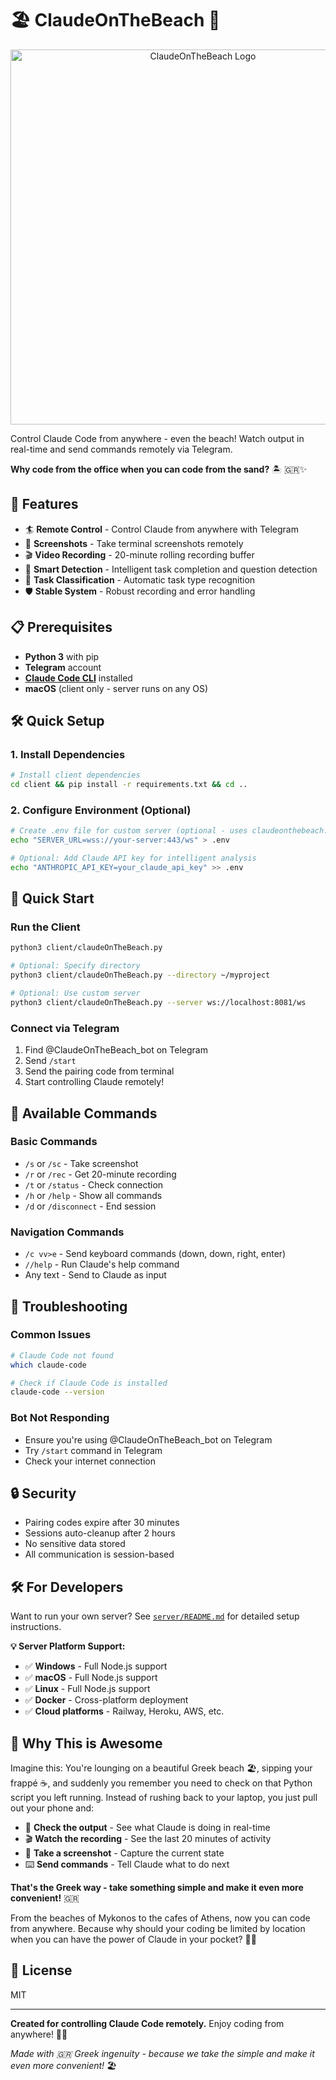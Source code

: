 # 🏖️ ClaudeOnTheBeach 🌊

<p align="center">
  <img src="ClaudeOnTheBeach.jpeg" alt="ClaudeOnTheBeach Logo" width="600">
</p>

Control Claude Code from anywhere - even the beach! Watch output in real-time and send commands remotely via Telegram.

**Why code from the office when you can code from the sand?** 🏝️
🇬🇷✨

## 🌊 Features

- 🏄 **Remote Control** - Control Claude from anywhere with Telegram
- 📸 **Screenshots** - Take terminal screenshots remotely
- 🎬 **Video Recording** - 20-minute rolling recording buffer
- 🧠 **Smart Detection** - Intelligent task completion and question detection
- 🎯 **Task Classification** - Automatic task type recognition
- 🛡️ **Stable System** - Robust recording and error handling

## 📋 Prerequisites

- **Python 3** with pip
- **Telegram** account
- **[Claude Code CLI](https://docs.anthropic.com/claude/docs/claude-code)** installed
- **macOS** (client only - server runs on any OS)

## 🛠️ Quick Setup

### 1. Install Dependencies
```bash
# Install client dependencies
cd client && pip install -r requirements.txt && cd ..
```

### 2. Configure Environment (Optional)
```bash
# Create .env file for custom server (optional - uses claudeonthebeach.com by default)
echo "SERVER_URL=wss://your-server:443/ws" > .env

# Optional: Add Claude API key for intelligent analysis
echo "ANTHROPIC_API_KEY=your_claude_api_key" >> .env
```

## 🚀 Quick Start

### Run the Client
```bash
python3 client/claudeOnTheBeach.py

# Optional: Specify directory
python3 client/claudeOnTheBeach.py --directory ~/myproject

# Optional: Use custom server
python3 client/claudeOnTheBeach.py --server ws://localhost:8081/ws
```

### Connect via Telegram
1. Find @ClaudeOnTheBeach_bot on Telegram
2. Send `/start`
3. Send the pairing code from terminal
4. Start controlling Claude remotely!

## 📱 Available Commands

### Basic Commands
- `/s` or `/sc` - Take screenshot
- `/r` or `/rec` - Get 20-minute recording
- `/t` or `/status` - Check connection
- `/h` or `/help` - Show all commands
- `/d` or `/disconnect` - End session

### Navigation Commands
- `/c vv>e` - Send keyboard commands (down, down, right, enter)
- `//help` - Run Claude's help command
- Any text - Send to Claude as input







## 🐛 Troubleshooting

### Common Issues
```bash
# Claude Code not found
which claude-code

# Check if Claude Code is installed
claude-code --version
```

### Bot Not Responding
- Ensure you're using @ClaudeOnTheBeach_bot on Telegram
- Try `/start` command in Telegram
- Check your internet connection

## 🔒 Security

- Pairing codes expire after 30 minutes
- Sessions auto-cleanup after 2 hours
- No sensitive data stored
- All communication is session-based

## 🛠️ For Developers

Want to run your own server? See [`server/README.md`](server/README.md) for detailed setup instructions.

**💡 Server Platform Support:**
- ✅ **Windows** - Full Node.js support
- ✅ **macOS** - Full Node.js support  
- ✅ **Linux** - Full Node.js support
- ✅ **Docker** - Cross-platform deployment
- ✅ **Cloud platforms** - Railway, Heroku, AWS, etc.

## 🎉 Why This is Awesome

Imagine this: You're lounging on a beautiful Greek beach 🏖️, sipping your frappé ☕, and suddenly you remember you need to check on that Python script you left running. Instead of rushing back to your laptop, you just pull out your phone and:

- 📱 **Check the output** - See what Claude is doing in real-time
- 🎬 **Watch the recording** - See the last 20 minutes of activity
- 📸 **Take a screenshot** - Capture the current state
- ⌨️ **Send commands** - Tell Claude what to do next

**That's the Greek way - take something simple and make it even more convenient!** 🇬🇷

From the beaches of Mykonos to the cafes of Athens, now you can code from anywhere. Because why should your coding be limited by location when you can have the power of Claude in your pocket? 📱✨

## 📝 License

MIT

---

**Created for controlling Claude Code remotely.** Enjoy coding from anywhere! 📱✨

*Made with 🇬🇷 Greek ingenuity - because we take the simple and make it even more convenient!* 🏖️